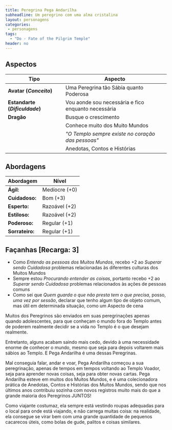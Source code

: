 ```yaml
---
title: Peregrina Pega Andarilha
subheadline: Um peregrino com uma alma cristalina
layout: personagens
categories:
 - personagens
tags:
  - "Do - Fate of the Pilgrim Temple"
header: no
---
```


## Aspectos

| **Tipo** | **Aspecto** |
|----------|-------------|
| **Avatar (_Conceito_)** | Uma Peregrina tão Sábia quanto Poderosa |
| **Estandarte (_Dificuldade_)** | Vou aonde sou necessária e fico enquanto necessária |
| **Dragão** | Busque o crescimento |
| | Conhece muito dos Muito Mundos |
| | _"O Templo sempre existe no coração das pessoas"_ |
| | Anedotas, Contos e Histórias |

## Abordagens 

| **Abordagem**   | **Nível** |
|-----------------|-----------|
| **Ágil:**       | Medíocre (+0) |
| **Cuidadoso:**  | Bom (+3) |
| **Esperto:**    | Razoável (+2) |
| **Estiloso:**   | Razoável (+2) |
| **Poderoso:**   | Regular (+1) |
| **Sorrateiro:** | Regular (+1) |

## Façanhas [Recarga: 3]

+ Como _Entendo as pessoas dos Muitos Mundos_, recebo +2 ao _Superar sendo Cuidadosa_ problemas relacionadas às diferentes culturas dos Muitos Mundos
+ Sempre estou _Procurando entender as coisas_, portanto recebo +2 ao _Superar sendo Cuidadosa_ problemas relacionados às ações de pessoas comuns
+ Como sei que _Quem guarda o que não presta tem o que precisa_, posso, _uma vez por sessão_, declarar que tenho algum tipo de objeto comum, mas útil em determinada situação, como um Aspecto de cena

Muitos dos Peregrinos são enviados em suas peregrinações apenas quando adolescentes, para que conheçam o mundo fora do Templo antes de poderem realmente decidir se a vida no Templo é o que desejam realmente.

Entretanto, alguns acabam saindo mais cedo, devido à uma necessidade enorme de conhecer o mundo, mesmo que seja para depois voltarem mais sábios ao Templo. E Pega Andarilha é uma dessas Peregrinas.

Mal conseguia falar, andar e voar, Pega Andarilha começou a sua peregrinação, apenas de tempos em tempos voltando ao Templo Voador, seja para aprender novas coisas, seja para obter novas cartas. Pega Andarilha esteve em muitos dos Muitos Mundos, e é uma colecionadora prática de Anedotas, Contos e Histórias dos Muitos Mundos, sendo que nos últimos anos contribuiu sozinha com novos registros muito mais do que a grande maioria dos Peregrinos JUNTOS!

Como viajante costumaz, ela sempre está vestindo roupas adequadas para o local para onde está viajando, e não carrega muitas coisa: na realidade, ela consegue se virar bem com uma grande quantidade de pequenos cacarecos úteis, como bolas de gude, palitos e coisas similares.

